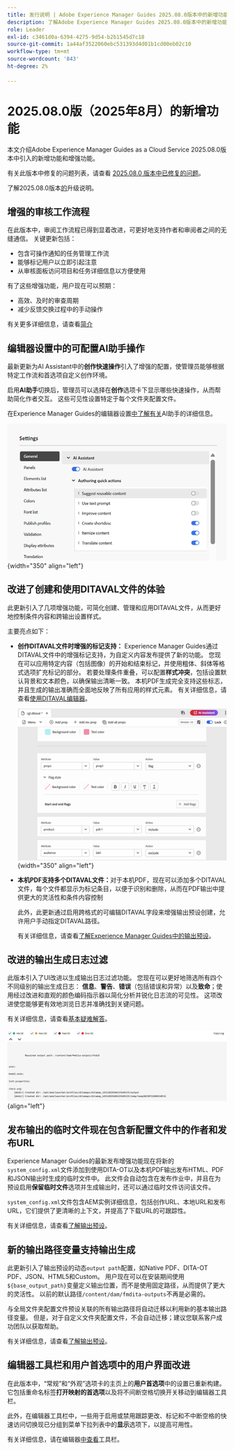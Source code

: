 ```yaml
---
title: 发行说明 | Adobe Experience Manager Guides 2025.08.0版本中的新增功能
description: 了解Adobe Experience Manager Guides 2025.08.0版本中的新增功能和增强功能
role: Leader
exl-id: c3461d0a-6394-4275-9d54-b2b1545d7c18
source-git-commit: 1a44af3522060ebc531393d4d01b1cd00eb02c10
workflow-type: tm+mt
source-wordcount: '843'
ht-degree: 2%

---
```


# 2025.08.0版（2025年8月）的新增功能

本文介绍Adobe Experience Manager Guides as a Cloud Service 2025.08.0版本中引入的新增功能和增强功能。

有关此版本中修复的问题列表，请查看 [2025.08.0 版本中已修复的问题](fixed-issues-2025-08-0.md)。

了解2025.08.0版本[的](../release-info/upgrade-instructions-2025-08-0.md)升级说明。


## 增强的审核工作流程

在此版本中，审阅工作流程已得到显着改进，可更好地支持作者和审阅者之间的无缝通信。 关键更新包括：

- 包含可操作通知的任务管理工作流
- 能够标记用户以立即引起注意
- 从审核面板访问项目和任务详细信息以方便使用

有了这些增强功能，用户现在可以预期：

- 高效、及时的审查周期
- 减少反馈交换过程中的手动操作

有关更多详细信息，请查看[简介](../user-guide/review.md)

## 编辑器设置中的可配置AI助手操作

最新更新为AI Assistant中的&#x200B;**创作快速操作**&#x200B;引入了增强的配置，使管理员能够根据特定工作流和首选项自定义创作环境。

启用&#x200B;**AI助手**&#x200B;切换后，管理员可以选择在&#x200B;**创作**&#x200B;选项卡下显示哪些快速操作，从而帮助简化作者交互。 这些可见性设置特定于每个文件夹配置文件。

在Experience Manager Guides的编辑器设置[中了解有关](../cs-install-guide/workspace-settings.md#general)AI助手的详细信息。

![](assets/authoring-quick-actions.png){width="350" align="left"}


## 改进了创建和使用DITAVAL文件的体验

此更新引入了几项增强功能，可简化创建、管理和应用DITAVAL文件，从而更好地控制条件内容和跨输出设置样式。

主要亮点如下：

- **创作DITAVAL文件时增强的标记支持：** Experience Manager Guides通过DITAVAL文件中的增强标记支持，为自定义内容发布提供了新的功能。 您现在可以应用特定内容（包括图像）的开始和结束标记，并使用粗体、斜体等格式选项扩充标记的部分。 若要处理条件重叠，可以配置&#x200B;**样式冲突**，包括设置默认背景和文本颜色，以确保输出清晰一致。 本机PDF生成完全支持这些标志，并且生成的输出准确而全面地反映了所有应用的样式元素。
有关详细信息，请查看[使用DITAVAL编辑器](../user-guide/ditaval-editor.md)。

  ![](assets/ditaval-flag-style-new.png){width="350" align="left"}

- **本机PDF支持多个DITAVAL文件：**&#x200B;对于本机PDF，现在可以添加多个DITAVAL文件，每个文件都显示为标记条目，以便于识别和删除，从而在PDF输出中提供更大的灵活性和条件内容控制

  此外，此更新通过启用跨格式的可编辑DITAVAL字段来增强输出预设创建，允许用户手动指定DITAVAL路径。

  有关详细信息，请查看[了解Experience Manager Guides中的输出预设](../user-guide/generate-output-understand-presets.md)。

## 改进的输出生成日志过滤

此版本引入了UI改进以生成输出日志过滤功能。 您现在可以更好地筛选所有四个不同级别的输出生成日志： **信息**、**警告**、**错误**（包括错误和异常）以及&#x200B;**致命**；使用经过改进和直观的颜色编码指示器以简化分析并锐化日志流的可见性。 这项改进使您能够更有效地浏览日志并准确找到关键问题。

有关详细信息，请查看[基本疑难解答](../user-guide/generate-output-basic-troubleshooting.md)。

![](./assets/log-file-new.png){align="left"}


## 发布输出的临时文件现在包含新配置文件中的作者和发布URL

Experience Manager Guides的最新发布增强功能现在将新的`system_config.xml`文件添加到使用DITA-OT以及本机PDF输出发布HTML、PDF和JSON输出时生成的临时文件中。 此文件会自动包含在发布作业中，并且在为预设启用&#x200B;**保留临时文件**&#x200B;选项并生成输出时，还可以通过临时文件访问该文件。

`system_config.xml`文件包含AEM实例详细信息，包括创作URL、本地URL和发布URL，它们提供了更清晰的上下文，并提高了下载URL的可跟踪性。

有关详细信息，请查看[了解输出预设](../user-guide/generate-output-understand-presets.md)。

## 新的输出路径变量支持输出生成

此更新引入了输出预设的动态`output path`配置，如Native PDF、DITA-OT PDF、JSON、HTML5和Custom。 用户现在可以在安装期间使用`${base_output_path}`变量定义输出位置，而不是使用固定路径，从而提供了更大的灵活性。 以前的默认路径`/content/dam/fmdita-outputs`不再是必需的。

与全局文件夹配置文件预设关联的所有输出路径将自动迁移以利用新的基本输出路径变量。 但是，对于自定义文件夹配置文件，不会自动迁移；建议您联系客户成功团队以获取帮助。

有关详细信息，请查看[了解输出预设](../user-guide/generate-output-understand-presets.md)。

## 编辑器工具栏和用户首选项中的用户界面改进

在此版本中，“常规”和“外观”选项卡的主页上的&#x200B;**用户首选项**&#x200B;中的设置已重新构建。 它包括重命名标签&#x200B;**打开映射的首选项**&#x200B;以及将不间断空格切换开关移动到编辑器工具栏。

此外，在编辑器工具栏中，一些用于启用或禁用跟踪更改、标记和不中断空格的快速访问切换现已分组到菜单下拉列表中的&#x200B;**显示**&#x200B;选项下，以提高可用性。

有关详细信息，请在编辑器[中查看](../user-guide/web-editor-toolbar.md#menu-dropdown)工具栏。
